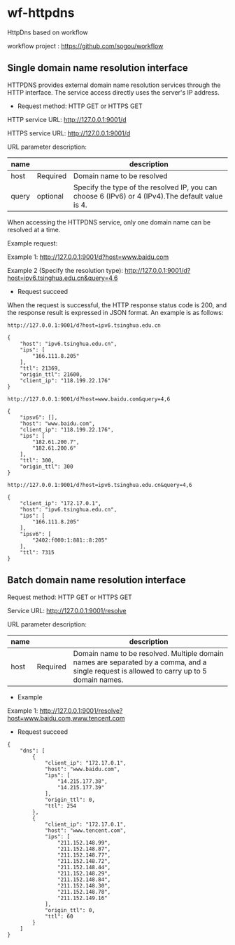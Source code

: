 # wf-httpdns

HttpDns based on workflow

workflow project : https://github.com/sogou/workflow

## Single domain name resolution interface

HTTPDNS provides external domain name resolution services through the HTTP interface. The service access directly uses the server's IP address. 

- Request method: HTTP GET or HTTPS GET

HTTP service URL: http://127.0.0.1:9001/d

HTTPS service URL: http://127.0.0.1:9001/d

URL parameter description:


|  name   |    | description   |
|  ----  | ----  | ----|
| host  | Required | Domain name to be resolved |
| query  | optional | Specify the type of the resolved IP, you can choose 6 (IPv6) or 4 (IPv4).The default value is 4.  |

When accessing the HTTPDNS service, only one domain name can be resolved at a time.

Example request:

Example 1: http://127.0.0.1:9001/d?host=www.baidu.com

Example 2 (Specify the resolution type): http://127.0.0.1:9001/d?host=ipv6.tsinghua.edu.cn&query=4,6

- Request succeed

When the request is successful, the HTTP response status code is 200, and the response result is expressed in JSON format. An example is as follows:


```
http://127.0.0.1:9001/d?host=ipv6.tsinghua.edu.cn

{
    "host": "ipv6.tsinghua.edu.cn",
    "ips": [
        "166.111.8.205"
    ],
    "ttl": 21369,
    "origin_ttl": 21600,
    "client_ip": "118.199.22.176"
}
```

```
http://127.0.0.1:9001/d?host=www.baidu.com&query=4,6

{
    "ipsv6": [],
    "host": "www.baidu.com",
    "client_ip": "118.199.22.176",
    "ips": [
        "182.61.200.7",
        "182.61.200.6"
    ],
    "ttl": 300,
    "origin_ttl": 300
}
```

```
http://127.0.0.1:9001/d?host=ipv6.tsinghua.edu.cn&query=4,6

{
    "client_ip": "172.17.0.1",
    "host": "ipv6.tsinghua.edu.cn",
    "ips": [
        "166.111.8.205"
    ],
    "ipsv6": [
        "2402:f000:1:881::8:205"
    ],
    "ttl": 7315
}
```



## Batch domain name resolution interface

Request method: HTTP GET or HTTPS GET

Service URL: http://127.0.0.1:9001/resolve

URL parameter description:


|  name   |    | description   |
|  ----  | ----  | ----|
| host  | Required | Domain name to be resolved. Multiple domain names are separated by a comma, and a single request is allowed to carry up to 5 domain names.|

- Example 

Example 1: http://127.0.0.1:9001/resolve?host=www.baidu.com,www.tencent.com

- Request succeed

```
{
    "dns": [
        {
            "client_ip": "172.17.0.1",
            "host": "www.baidu.com",
            "ips": [
                "14.215.177.38",
                "14.215.177.39"
            ],
            "origin_ttl": 0,
            "ttl": 254
        },
        {
            "client_ip": "172.17.0.1",
            "host": "www.tencent.com",
            "ips": [
                "211.152.148.99",
                "211.152.148.87",
                "211.152.148.77",
                "211.152.148.72",
                "211.152.148.44",
                "211.152.148.29",
                "211.152.148.84",
                "211.152.148.30",
                "211.152.148.78",
                "211.152.149.16"
            ],
            "origin_ttl": 0,
            "ttl": 60
        }
    ]
}
```